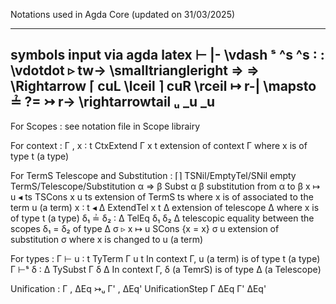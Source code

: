 Notations used in Agda Core (updated on 31/03/2025)

---------------------------------------------------------------------------------------------------
symbols     input via agda          latex
⊢           |-                      \vdash
ˢ           ^s                      ^s
∶           :                       \vdotdot
▹           tw→                      \smalltriangleright
⇒           =>                      \Rightarrow
⌈           cuL                     \lceil
⌉           cuR                     \rceil
↦           r-|                     \mapsto
≟           ?=
↣           r->                     \rightarrowtail
ᵤ           _u                      _u
---------------------------------------------------------------------------------------------------

For Scopes : see notation file in Scope librairy

For context :
Γ , x ∶ t               CtxExtend Γ x t         extension of context Γ where x is of type t (a type)

For TermS Telescope and Substitution :
⌈⌉                      TSNil/EmptyTel/SNil     empty TermS/Telescope/Substitution
α ⇒ β                   Subst α β               substitution from α to β
x ↦ u ◂ ts              TSCons x u ts           extension of TermS ts where x is of associated to the term u (a term)
x ∶ t ◂ Δ               ExtendTel x t Δ         extension of telescope Δ where x is of type t (a type)
δ₁ ≟ δ₂ ∶ Δ             TelEq δ₁ δ₂ Δ           telescopic equality between the scopes δ₁ = δ₂ of type Δ
σ ▹ x ↦ u               SCons {x = x} σ u       extension of substitution σ where x is changed to u (a term)

For types :
Γ ⊢ u ∶ t               TyTerm Γ u t            In context Γ, u (a term) is of type t (a type)
Γ ⊢ˢ δ ∶ Δ              TySubst Γ δ Δ           In context Γ,  δ (a TemrS) is of type Δ (a Telescope)

Unification :
Γ , ΔEq ↣ᵤ Γ' , ΔEq'   UnificationStep Γ ΔEq Γ' ΔEq'
